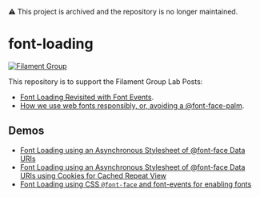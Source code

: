 :warning: This project is archived and the repository is no longer maintained.

# font-loading

[![Filament Group](http://filamentgroup.com/images/fg-logo-positive-sm-crop.png) ](http://www.filamentgroup.com/)

This repository is to support the Filament Group Lab Posts:

* [Font Loading Revisited with Font Events](https://www.filamentgroup.com/lab/font-events.html).
* [How we use web fonts responsibly, or, avoiding a @font-face-palm](https://www.filamentgroup.com/lab/font-loading.html).

## Demos

* [Font Loading using an Asynchronous Stylesheet of @font-face Data URIs](https://filamentgroup.github.io/font-loading/data-uris.html)
* [Font Loading using an Asynchronous Stylesheet of @font-face Data URIs using Cookies for Cached Repeat View](https://filamentgroup.github.io/font-loading/data-uris-cookie.html)
* [Font Loading using CSS `@font-face` and font-events for enabling fonts](https://filamentgroup.github.io/font-loading/font-events.html)
